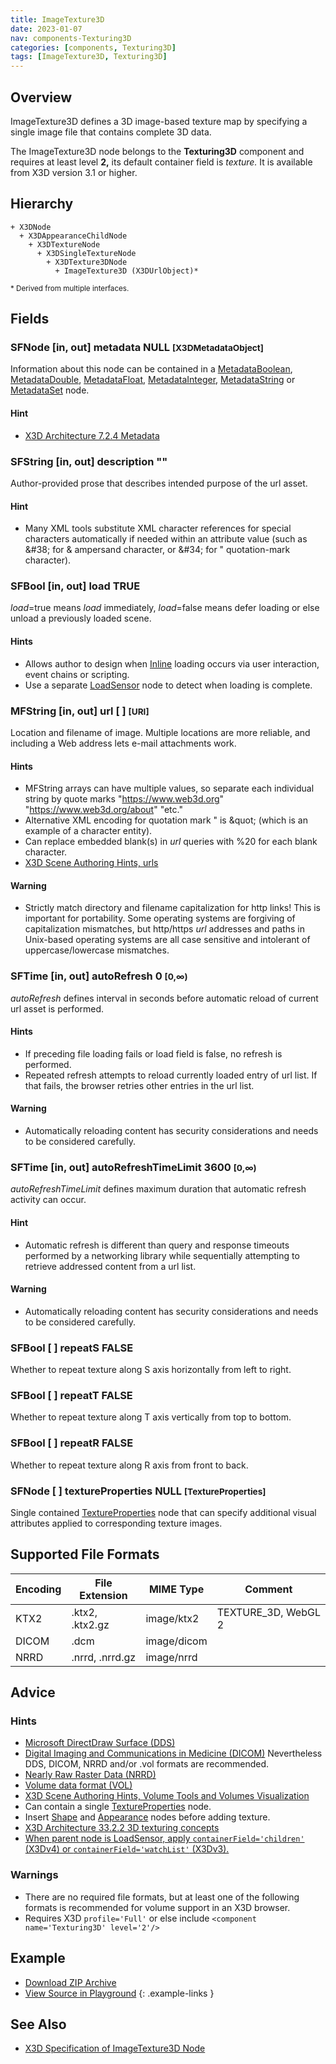 ```yaml
---
title: ImageTexture3D
date: 2023-01-07
nav: components-Texturing3D
categories: [components, Texturing3D]
tags: [ImageTexture3D, Texturing3D]
---
```

<style>
.post h3 {
  word-spacing: 0.2em;
}
</style>

## Overview

ImageTexture3D defines a 3D image-based texture map by specifying a single image file that contains complete 3D data.

The ImageTexture3D node belongs to the **Texturing3D** component and requires at least level **2,** its default container field is *texture.* It is available from X3D version 3.1 or higher.

## Hierarchy

```
+ X3DNode
  + X3DAppearanceChildNode
    + X3DTextureNode
      + X3DSingleTextureNode
        + X3DTexture3DNode
          + ImageTexture3D (X3DUrlObject)*
```

<small>\* Derived from multiple interfaces.</small>

## Fields

### SFNode [in, out] **metadata** NULL <small>[X3DMetadataObject]</small>

Information about this node can be contained in a [MetadataBoolean](/x_ite/components/core/metadataboolean/), [MetadataDouble](/x_ite/components/core/metadatadouble/), [MetadataFloat](/x_ite/components/core/metadatafloat/), [MetadataInteger](/x_ite/components/core/metadatainteger/), [MetadataString](/x_ite/components/core/metadatastring/) or [MetadataSet](/x_ite/components/core/metadataset/) node.

#### Hint

- [X3D Architecture 7.2.4 Metadata](https://www.web3d.org/specifications/X3Dv4/ISO-IEC19775-1v4-IS/Part01/components/core.html#Metadata)

### SFString [in, out] **description** ""

Author-provided prose that describes intended purpose of the url asset.

#### Hint

- Many XML tools substitute XML character references for special characters automatically if needed within an attribute value (such as &amp;#38; for &amp; ampersand character, or &amp;#34; for " quotation-mark character).

### SFBool [in, out] **load** TRUE

*load*=true means *load* immediately, *load*=false means defer loading or else unload a previously loaded scene.

#### Hints

- Allows author to design when [Inline](/x_ite/components/networking/inline/) loading occurs via user interaction, event chains or scripting.
- Use a separate [LoadSensor](/x_ite/components/networking/loadsensor/) node to detect when loading is complete.

### MFString [in, out] **url** [ ] <small>[URI]</small>

Location and filename of image. Multiple locations are more reliable, and including a Web address lets e-mail attachments work.

#### Hints

- MFString arrays can have multiple values, so separate each individual string by quote marks "https://www.web3d.org" "https://www.web3d.org/about" "etc."
- Alternative XML encoding for quotation mark " is &amp;quot; (which is an example of a character entity).
- Can replace embedded blank(s) in *url* queries with %20 for each blank character.
- [X3D Scene Authoring Hints, urls](https://www.web3d.org/x3d/content/examples/X3dSceneAuthoringHints.html#urls)

#### Warning

- Strictly match directory and filename capitalization for http links! This is important for portability. Some operating systems are forgiving of capitalization mismatches, but http/https *url* addresses and paths in Unix-based operating systems are all case sensitive and intolerant of uppercase/lowercase mismatches.

### SFTime [in, out] **autoRefresh** 0 <small>[0,∞)</small>

*autoRefresh* defines interval in seconds before automatic reload of current url asset is performed.

#### Hints

- If preceding file loading fails or load field is false, no refresh is performed.
- Repeated refresh attempts to reload currently loaded entry of url list. If that fails, the browser retries other entries in the url list.

#### Warning

- Automatically reloading content has security considerations and needs to be considered carefully.

### SFTime [in, out] **autoRefreshTimeLimit** 3600 <small>[0,∞)</small>

*autoRefreshTimeLimit* defines maximum duration that automatic refresh activity can occur.

#### Hint

- Automatic refresh is different than query and response timeouts performed by a networking library while sequentially attempting to retrieve addressed content from a url list.

#### Warning

- Automatically reloading content has security considerations and needs to be considered carefully.

### SFBool [ ] **repeatS** FALSE

Whether to repeat texture along S axis horizontally from left to right.

### SFBool [ ] **repeatT** FALSE

Whether to repeat texture along T axis vertically from top to bottom.

### SFBool [ ] **repeatR** FALSE

Whether to repeat texture along R axis from front to back.

### SFNode [ ] **textureProperties** NULL <small>[TextureProperties]</small>

Single contained [TextureProperties](/x_ite/components/texturing/textureproperties/) node that can specify additional visual attributes applied to corresponding texture images.

## Supported File Formats

| Encoding | File Extension  | MIME Type   | Comment             |
|----------|-----------------|-------------|---------------------|
| KTX2     | .ktx2, .ktx2.gz | image/ktx2  | TEXTURE_3D, WebGL 2 |
| DICOM    | .dcm            | image/dicom |                     |
| NRRD     | .nrrd, .nrrd.gz | image/nrrd  |                     |

## Advice

### Hints

- [Microsoft DirectDraw Surface (DDS)](https://docs.microsoft.com/en-us/windows/win32/direct3ddds/dx-graphics-dds)
- [Digital Imaging and Communications in Medicine (DICOM)](https://www.dicomstandard.org) Nevertheless DDS, DICOM, NRRD and/or .vol formats are recommended.
- [Nearly Raw Raster Data (NRRD)](https://teem.sourceforge.net/nrrd)
- [Volume data format (VOL)](https://paulbourke.net/dataformats/volumetric)
- [X3D Scene Authoring Hints, Volume Tools and Volumes Visualization](https://www.web3d.org/x3d/content/examples/X3dSceneAuthoringHints.html#Volumes)
- Can contain a single [TextureProperties](/x_ite/components/texturing/textureproperties/) node.
- Insert [Shape](/x_ite/components/shape/shape/) and [Appearance](/x_ite/components/shape/appearance/) nodes before adding texture.
- [X3D Architecture 33.2.2 3D texturing concepts](https://www.web3d.org/specifications/X3Dv4/ISO-IEC19775-1v4-IS/Part01/components/texture3D.html#3DTextureconcepts)
- [When parent node is LoadSensor, apply `containerField='children'` (X3Dv4) or `containerField='watchList'` (X3Dv3).](https://www.web3d.org/x3d/content/examples/X3dSceneAuthoringHints.html#fieldNameChanges)

### Warnings

- There are no required file formats, but at least one of the following formats is recommended for volume support in an X3D browser.
- Requires X3D `profile='Full'` or else include `<component name='Texturing3D' level='2'/>`

## Example

<x3d-canvas class="xr-button-br" src="https://create3000.github.io/media/examples/Texturing3D/ImageTexture3D/ImageTexture3D.x3d" update="auto" xrMovementControl=”VIEWER_POSE”></x3d-canvas>

- [Download ZIP Archive](https://create3000.github.io/media/examples/Texturing3D/ImageTexture3D/ImageTexture3D.zip)
- [View Source in Playground](/x_ite/playground/?url=https://create3000.github.io/media/examples/Texturing3D/ImageTexture3D/ImageTexture3D.x3d)
{: .example-links }

## See Also

- [X3D Specification of ImageTexture3D Node](https://www.web3d.org/documents/specifications/19775-1/V4.0/Part01/components/texture3D.html#ImageTexture3D)
